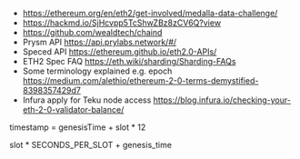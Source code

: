 - https://ethereum.org/en/eth2/get-involved/medalla-data-challenge/
- https://hackmd.io/SjHcvpp5TcShwZBz8zCV6Q?view 
- https://github.com/wealdtech/chaind
- Prysm API https://api.prylabs.network/#/
- Speced API https://ethereum.github.io/eth2.0-APIs/
- ETH2 Spec FAQ https://eth.wiki/sharding/Sharding-FAQs
- Some terminology explained e.g. epoch https://medium.com/alethio/ethereum-2-0-terms-demystified-8398357429d7
- Infura apply for Teku node access https://blog.infura.io/checking-your-eth-2-0-validator-balance/

timestamp = genesisTime + slot * 12

slot * SECONDS_PER_SLOT + genesis_time